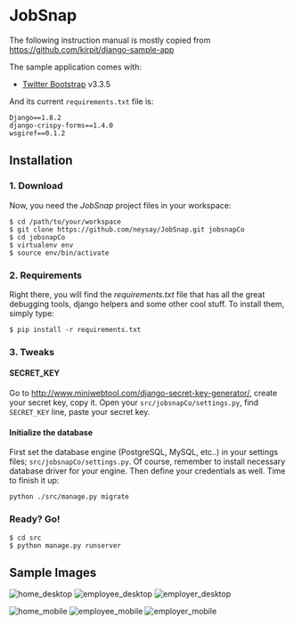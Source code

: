 # JobSnap
The following instruction manual is mostly copied from 
https://github.com/kirpit/django-sample-app

The sample application comes with:
* [Twitter Bootstrap](http://getbootstrap.com/) v3.3.5

And its current `requirements.txt` file is:

```
Django==1.8.2
django-crispy-forms==1.4.0
wsgiref==0.1.2
```

## Installation

### 1. Download
Now, you need the *JobSnap* project files in your workspace:

    $ cd /path/to/your/workspace
    $ git clone https://github.com/neysay/JobSnap.git jobsnapCo
    $ cd jobsnapCo
    $ virtualenv env
    $ source env/bin/activate

### 2. Requirements
Right there, you will find the *requirements.txt* file that has all the great debugging tools, django helpers and some other cool stuff. To install them, simply type:

`$ pip install -r requirements.txt`

### 3. Tweaks

#### SECRET_KEY
Go to <http://www.miniwebtool.com/django-secret-key-generator/>, create your secret key, copy it. Open your `src/jobsnapCo/settings.py`, find `SECRET_KEY` line, paste your secret key.


#### Initialize the database
First set the database engine (PostgreSQL, MySQL, etc..) in your settings files; `src/jobsnapCo/settings.py`. Of course, remember to install necessary database driver for your engine. Then define your credentials as well. Time to finish it up:

`python ./src/manage.py migrate`

### Ready? Go!
```
$ cd src
$ python manage.py runserver
```

## Sample Images
![home_desktop](sample_images/home_desktop.png)
![employee_desktop](sample_images/employee_desktop.png)
![employer_desktop](sample_images/employer_desktop.png)

![home_mobile](sample_images/home_mobile.png)
![employee_mobile](sample_images/employee_mobile.png)
![employer_mobile](sample_images/employer_mobile.png)





